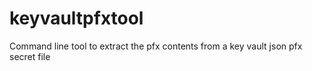 # keyvaultpfxtool
Command line tool to extract the pfx contents from a key vault json pfx secret file
